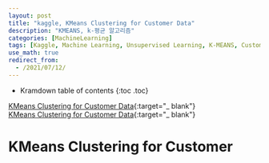 ```yaml
---
layout: post
title: "kaggle, KMeans Clustering for Customer Data"
description: "KMEANS, k-평균 알고리즘"
categories: [MachineLearning]
tags: [Kaggle, Machine Learning, Unsupervised Learning, K-MEANS, Customer Data]
use_math: true
redirect_from:
  - /2021/07/12/
---
```


* Kramdown table of contents
{:toc .toc}           


[KMeans Clustering for Customer Data](https://www.kaggle.com/heeraldedhia/kmeans-clustering-for-customer-data){:target="_ blank"}      
[KMeans Clustering for Customer Data](https://www.kaggle.com/s1hyeon/kmeans-clustering-for-customer-data/edit){:target="_ blank"}    


# KMeans Clustering for Customer



